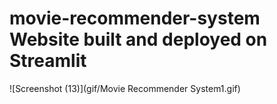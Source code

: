 # movie-recommender-system Website built and deployed on Streamlit


![Screenshot (13)](gif/Movie Recommender System1.gif)
